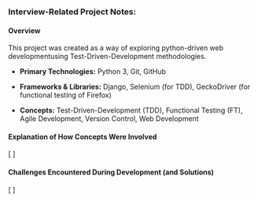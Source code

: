 ### Interview-Related Project Notes:

#### Overview
This project was created as a way of exploring python-driven web developmentusing Test-Driven-Development methodologies.

* __Primary Technologies:__ Python 3, Git, GitHub

* __Frameworks & Libraries:__ Django, Selenium (for TDD), GeckoDriver (for functional testing of Firefox)

* __Concepts:__ Test-Driven-Development (TDD), Functional Testing (FT), Agile Development, Version Control, Web Development


#### Explanation of How Concepts Were Involved

[ ]


#### Challenges Encountered During Development (and Solutions)

[ ]
